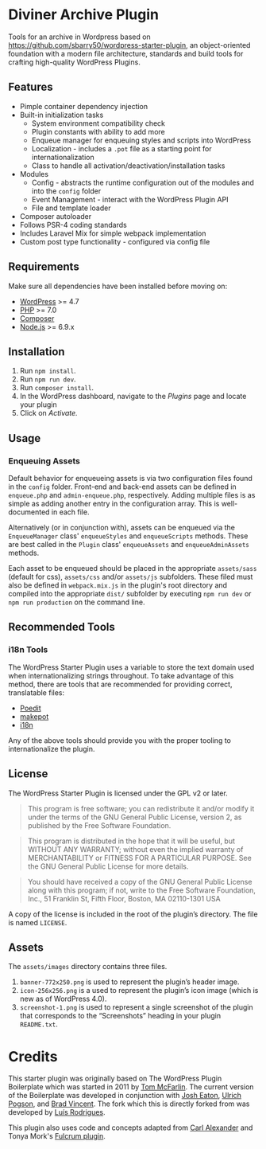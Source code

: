 # Diviner Archive Plugin

Tools for an archive in Wordpress based on https://github.com/sbarry50/wordpress-starter-plugin, an object-oriented foundation with a modern file architecture, standards and build tools for crafting high-quality WordPress Plugins.

## Features

* Pimple container dependency injection
* Built-in initialization tasks
   - System environment compatibility check
   - Plugin constants with ability to add more
   - Enqueue manager for enqueuing styles and scripts into WordPress
   - Localization - includes a `.pot` file as a starting point for internationalization
   - Class to handle all activation/deactivation/installation tasks
* Modules
   - Config - abstracts the runtime configuration out of the modules and into the `config` folder
   - Event Management - interact with the WordPress Plugin API
   - File and template loader
* Composer autoloader
* Follows PSR-4 coding standards
* Includes Laravel Mix for simple webpack implementation
* Custom post type functionality - configured via config file

## Requirements

Make sure all dependencies have been installed before moving on:

* [WordPress](https://wordpress.org/) >= 4.7
* [PHP](http://php.net/manual/en/install.php) >= 7.0
* [Composer](https://getcomposer.org/download/)
* [Node.js](http://nodejs.org/) >= 6.9.x

## Installation

1. Run `npm install`.
2. Run `npm run dev`.
3. Run `composer install`.
4. In the WordPress dashboard, navigate to the *Plugins* page and locate your plugin
5. Click on *Activate.*


## Usage

### Enqueuing Assets

Default behavior for enqueueing assets is via two configuration files found in the `config` folder. Front-end and back-end assets can be defined in `enqueue.php` and `admin-enqueue.php`, respectively. Adding multiple files is as simple as adding another entry in the configuration array. This is well-documented in each file.

Alternatively (or in conjunction with), assets can be enqueued via the `EnqueueManager` class' `enqueueStyles` and `enqueueScripts` methods. These are best called in the `Plugin` class' `enqueueAssets` and `enqueueAdminAssets` methods.

Each asset to be enqueued should be placed in the appropriate `assets/sass` (default for css), `assets/css` and/or `assets/js` subfolders. These filed must also be defined in `webpack.mix.js` in the plugin's root directory and compiled into the appropriate `dist/` subfolder by executing `npm run dev` or `npm run production` on the command line.

## Recommended Tools

### i18n Tools

The WordPress Starter Plugin uses a variable to store the text domain used when internationalizing strings throughout. To take advantage of this method, there are tools that are recommended for providing correct, translatable files:

* [Poedit](http://www.poedit.net/)
* [makepot](http://i18n.svn.wordpress.org/tools/trunk/)
* [i18n](https://github.com/grappler/i18n)

Any of the above tools should provide you with the proper tooling to internationalize the plugin.

## License

The WordPress Starter Plugin is licensed under the GPL v2 or later.

> This program is free software; you can redistribute it and/or modify it under the terms of the GNU General Public License, version 2, as published by the Free Software Foundation.

> This program is distributed in the hope that it will be useful, but WITHOUT ANY WARRANTY; without even the implied warranty of MERCHANTABILITY or FITNESS FOR A PARTICULAR PURPOSE. See the GNU General Public License for more details.

> You should have received a copy of the GNU General Public License along with this program; if not, write to the Free Software Foundation, Inc., 51 Franklin St, Fifth Floor, Boston, MA 02110-1301 USA

A copy of the license is included in the root of the plugin’s directory. The file is named `LICENSE`.

## Assets

The `assets/images` directory contains three files.

1. `banner-772x250.png` is used to represent the plugin’s header image.
2. `icon-256x256.png` is a used to represent the plugin’s icon image (which is new as of WordPress 4.0).
3. `screenshot-1.png` is used to represent a single screenshot of the plugin that corresponds to the “Screenshots” heading in your plugin `README.txt`.

# Credits

This starter plugin was originally based on The WordPress Plugin Boilerplate which was started in 2011 by [Tom McFarlin](http://twitter.com/tommcfarlin/). The current version of the Boilerplate was developed in conjunction with [Josh Eaton](https://twitter.com/jjeaton), [Ulrich Pogson](https://twitter.com/grapplerulrich), and [Brad Vincent](https://twitter.com/themergency). The fork which this is directly forked from was developed by [Luís Rodrigues](https://github.com/goblindegook).

This plugin also uses code and concepts adapted from [Carl Alexander](https://carlalexander.ca/) and Tonya Mork's [Fulcrum plugin](https://github.com/hellofromtonya/Fulcrum).
